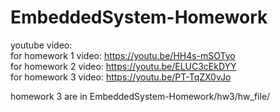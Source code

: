 # EmbeddedSystem-Homework
youtube video: <br/>
for homework 1 video: https://youtu.be/HH4s-mSOTyo <br/>
for homework 2 video: https://youtu.be/ELUC3cEkDYY <br/>
for homework 3 video: https://youtu.be/PT-TqZX0vJo <br/>

homework 3 are in EmbeddedSystem-Homework/hw3/hw_file/
